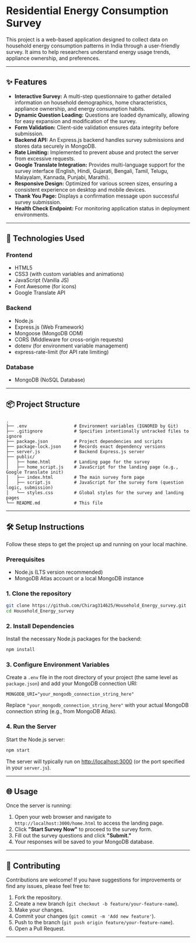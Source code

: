 # Residential Energy Consumption Survey

This project is a web-based application designed to collect data on household energy consumption patterns in India through a user-friendly survey. It aims to help researchers understand energy usage trends, appliance ownership, and preferences.

---

## ✨ Features

- **Interactive Survey:** A multi-step questionnaire to gather detailed information on household demographics, home characteristics, appliance ownership, and energy consumption habits.
- **Dynamic Question Loading:** Questions are loaded dynamically, allowing for easy expansion and modification of the survey.
- **Form Validation:** Client-side validation ensures data integrity before submission.
- **Backend API:** An Express.js backend handles survey submissions and stores data securely in MongoDB.
- **Rate Limiting:** Implemented to prevent abuse and protect the server from excessive requests.
- **Google Translate Integration:** Provides multi-language support for the survey interface (English, Hindi, Gujarati, Bengali, Tamil, Telugu, Malayalam, Kannada, Punjabi, Marathi).
- **Responsive Design:** Optimized for various screen sizes, ensuring a consistent experience on desktop and mobile devices.
- **Thank You Page:** Displays a confirmation message upon successful survey submission.
- **Health Check Endpoint:** For monitoring application status in deployment environments.

---

## 🚀 Technologies Used

### Frontend

- HTML5
- CSS3 (with custom variables and animations)
- JavaScript (Vanilla JS)
- Font Awesome (for icons)
- Google Translate API

### Backend

- Node.js
- Express.js (Web Framework)
- Mongoose (MongoDB ODM)
- CORS (Middleware for cross-origin requests)
- dotenv (for environment variable management)
- express-rate-limit (for API rate limiting)

### Database

- MongoDB (NoSQL Database)

---

## 📦 Project Structure

```
.
├── .env                  # Environment variables (IGNORED by Git)
├── .gitignore            # Specifies intentionally untracked files to ignore
├── package.json          # Project dependencies and scripts
├── package-lock.json     # Records exact dependency versions
├── server.js             # Backend Express.js server
├── public/
│   ├── home.html         # Landing page for the survey
│   ├── home_script.js    # JavaScript for the landing page (e.g., Google Translate init)
│   ├── index.html        # The main survey form page
│   ├── script.js         # JavaScript for the survey form (question logic, submission)
│   └── styles.css        # Global styles for the survey and landing pages
└── README.md             # This file
```

---

## 🛠️ Setup Instructions

Follow these steps to get the project up and running on your local machine.

### Prerequisites

- Node.js (LTS version recommended)
- MongoDB Atlas account or a local MongoDB instance

### 1. Clone the repository

```bash
git clone https://github.com/Chirag314625/Household_Energy_survey.git
cd Household_Energy_survey
```

### 2. Install Dependencies

Install the necessary Node.js packages for the backend:

```bash
npm install
```

### 3. Configure Environment Variables

Create a `.env` file in the root directory of your project (the same level as `package.json`) and add your MongoDB connection URI:

```
MONGODB_URI="your_mongodb_connection_string_here"
```

Replace `"your_mongodb_connection_string_here"` with your actual MongoDB connection string (e.g., from MongoDB Atlas).

### 4. Run the Server

Start the Node.js server:

```bash
npm start
```

The server will typically run on [http://localhost:3000](http://localhost:3000) (or the port specified in your `server.js`).

---

## 🌐 Usage

Once the server is running:

1. Open your web browser and navigate to `http://localhost:3000/home.html` to access the landing page.
2. Click **"Start Survey Now"** to proceed to the survey form.
3. Fill out the survey questions and click **"Submit."**
4. Your responses will be saved to your MongoDB database.

---

## 🤝 Contributing

Contributions are welcome! If you have suggestions for improvements or find any issues, please feel free to:

1. Fork the repository.
2. Create a new branch (`git checkout -b feature/your-feature-name`).
3. Make your changes.
4. Commit your changes (`git commit -m 'Add new feature'`).
5. Push to the branch (`git push origin feature/your-feature-name`).
6. Open a Pull Request.

---
